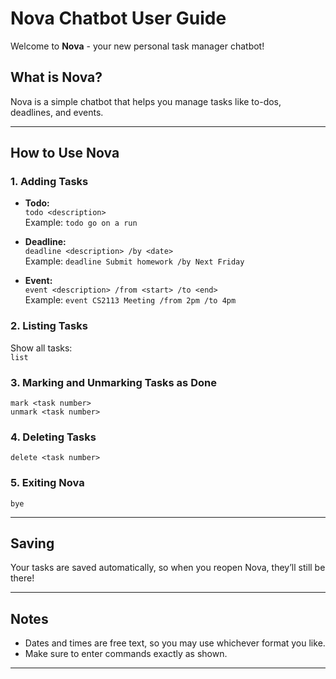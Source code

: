 # Nova Chatbot User Guide

Welcome to **Nova** - your new personal task manager chatbot!

## What is Nova?
Nova is a simple chatbot that helps you manage tasks like to-dos, deadlines, and events.

---

## How to Use Nova
### 1. Adding Tasks
- **Todo:**  
  `todo <description>`  
  Example: `todo go on a run`

- **Deadline:**  
  `deadline <description> /by <date>`  
  Example: `deadline Submit homework /by Next Friday`

- **Event:**  
  `event <description> /from <start> /to <end>`  
  Example: `event CS2113 Meeting /from 2pm /to 4pm`

### 2. Listing Tasks
Show all tasks:  
`list`

### 3. Marking and Unmarking Tasks as Done
`mark <task number>`  
`unmark <task number>`

### 4. Deleting Tasks
`delete <task number>`

### 5. Exiting Nova
`bye`

---

## Saving
Your tasks are saved automatically, so when you reopen Nova, they’ll still be there!

---

## Notes
- Dates and times are free text, so you may use whichever format you like.
- Make sure to enter commands exactly as shown.
---
